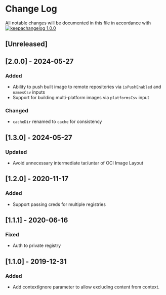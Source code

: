 # Change Log

All notable changes will be documented in this file in accordance with
[![keepachangelog 1.0.0](https://img.shields.io/badge/keepachangelog-1.0.0-brightgreen.svg)](http://keepachangelog.com/en/1.0.0/)

## \[Unreleased]

## \[2.0.0] - 2024-05-27

### Added

- Ability to push built image to remote repositories via `isPushEnabled` and `namesCsv` inputs
- Support for building multi-platform images via `platformsCsv` input

### Changed

- `cacheDir` renamed to `cache` for consistency

## \[1.3.0] - 2024-05-27

### Updated

- Avoid unnecessary intermediate tar/untar of OCI Image Layout

## \[1.2.0] - 2020-11-17

### Added

- Support passing creds for multiple registries

## \[1.1.1] - 2020-06-16

### Fixed

- Auth to private registry

## \[1.1.0] - 2019-12-31

### Added

- Add contextIgnore parameter to allow excluding content from context.